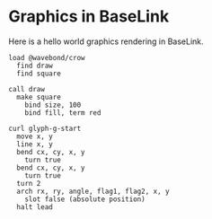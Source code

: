 # Graphics in BaseLink

Here is a hello world graphics rendering in BaseLink.

```
load @wavebond/crow
  find draw
  find square

call draw
  make square
    bind size, 100
    bind fill, term red
```

```
curl glyph-g-start
  move x, y
  line x, y
  bend cx, cy, x, y
    turn true
  bend cx, cy, x, y
    turn true
  turn 2
  arch rx, ry, angle, flag1, flag2, x, y
    slot false (absolute position)
  halt lead
```
